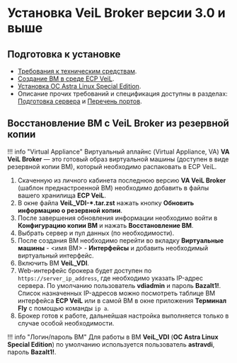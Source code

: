 # Установка VeiL Broker версии 3.0 и выше

## Подготовка к установке
- [Требования к техническим средствам](../../engineer_guide/hardware_requirements.md).
- [Создание ВМ в среде ECP VeiL](../../engineer_guide/install/prepare/create_domains.md).
- [Установка ОС Astra Linux Special Edition](../../engineer_guide/install/prepare/install_os.md).
- Описание прочих требований и спецификация доступны в разделах:
  [Подготовка сервера](../../spec/domain-req.md) и [Перечень портов](../../spec/ports_info.md).

## Восстановление ВМ с VeiL Broker из резервной копии

!!! info "Virtual Appliance"
    Виртуальный аплайнс (Virtual Appliance, VA) **VA VeiL Broker** — это готовый образ виртуальной машины 
    (доступен в виде резервной копии ВМ), который необходимо распаковать в ECP VeiL.

1. Скаченную из личного кабинета последнюю версию **VA VeiL Broker** (шаблон преднастроенной ВМ) необходимо добавить в 
   файлы вашего хранилища **ECP VeiL**.
2. В окне файла **VeiL_VDI-\*.tar.zst** нажать кнопку **Обновить информацию о резервной копии**.
3. После завершения обновления информации необходимо войти в **Конфигурацию копии ВМ** и нажать **Восстановление ВМ**.
4. Выбрать сервер и пул данных (по необходимости).
5. После создания ВМ необходимо перейти во вкладку **Виртуальные машины** - <имя ВМ> - **Интерфейсы** и добавить 
   необходимый виртуальный интерфейс.
6. Включить ВМ **VeiL_VDI**. 
7. Web-интерфейс брокера будет доступен по `https://server_ip_address`, где необходимо указать IP-адрес сервера. По умолчанию пользователь 
   **vdiadmin** и пароль **Bazalt1!**. Список назначенных IP-адресов можно посмотреть таблице ВМ интерфейса **ECP VeiL** 
   или в самой ВМ в окне приложения **Терминал Fly** с помощью команды `ip a`.
8. Брокер готов к работе, дальнейшая настройка выполняется только в случае особой необходимости.

!!! info "Логин/пароль ВМ"
    Для работы в ВМ **VeiL_VDI** (**ОС Astra Linux Special Edition**) по умолчанию используется пользователь 
      **astravdi**, пароль **Bazalt1!**.

